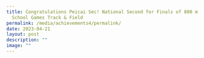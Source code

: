 ```yaml
---
title: Congratulations Peicai Sec! National Second for Finals of 800 m National
  School Games Track & Field
permalink: /media/achievements4/permalink/
date: 2023-04-21
layout: post
description: ""
image: ""
---
```

